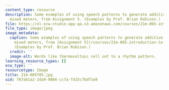 ```yaml
---
content_type: resource
description: Some examples of using speech patterns to generate additive rhythms and
  mixed meters, from Assignment 5. (Examples by Prof. Brian Robison.)
file: https://ol-ocw-studio-app-qa.s3.amazonaws.com/courses/21m-065-introduction-to-musical-composition-fall-2005/767ab1a22da99866cc7afd15c7bdf1e8_21m-065f05.jpg
file_type: image/jpeg
image_metadata:
  caption: Some examples of using speech patterns to generate additive rhythms and
    mixed meters, from [Assignment 5](/courses/21m-065-introduction-to-musical-composition-fall-2005/pages/assignments).
    (Examples by Prof. Brian Robison.)
  credit: ''
  image-alt: Words like thermovoltaic cell set to a rhythm pattern.
learning_resource_types: []
ocw_type: ''
resourcetype: Image
title: 21m-065f05.jpg
uid: 767ab1a2-2da9-9866-cc7a-fd15c7bdf1e8
---
```

